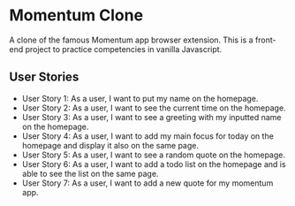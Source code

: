 # Momentum Clone
A clone of the famous Momentum app browser extension. This is a front-end project to practice competencies in vanilla Javascript.

## User Stories

- User Story 1: As a user, I want to put my name on the homepage.
- User Story 2: As a user, I want to see the current time on the homepage.
- User Story 3: As a user, I want to see a greeting with my inputted name on the homepage.
- User Story 4: As a user, I want to add my main focus for today on the homepage and display it also on the same page.
- User Story 5: As a user, I want to see a random quote on the homepage.
- User Story 6: As a user, I want to add a todo list on the homepage and is able to see the list on the same page.
- User Story 7: As a user, I want to add a new quote for my momentum app. 